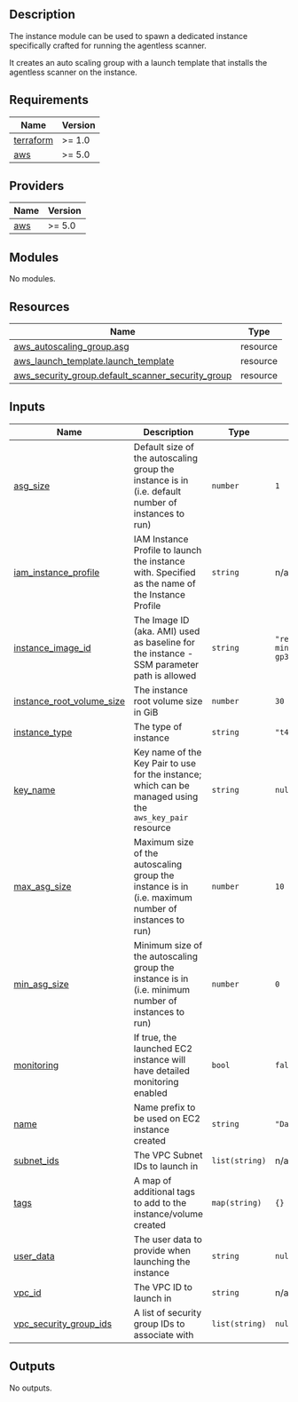 ## Description

The instance module can be used to spawn a dedicated instance specifically crafted for running the agentless scanner.

It creates an auto scaling group with a launch template that installs the agentless scanner on the instance.

<!-- BEGIN_TF_DOCS -->
## Requirements

| Name | Version |
|------|---------|
| <a name="requirement_terraform"></a> [terraform](#requirement\_terraform) | >= 1.0 |
| <a name="requirement_aws"></a> [aws](#requirement\_aws) | >= 5.0 |

## Providers

| Name | Version |
|------|---------|
| <a name="provider_aws"></a> [aws](#provider\_aws) | >= 5.0 |

## Modules

No modules.

## Resources

| Name | Type |
|------|------|
| [aws_autoscaling_group.asg](https://registry.terraform.io/providers/hashicorp/aws/latest/docs/resources/autoscaling_group) | resource |
| [aws_launch_template.launch_template](https://registry.terraform.io/providers/hashicorp/aws/latest/docs/resources/launch_template) | resource |
| [aws_security_group.default_scanner_security_group](https://registry.terraform.io/providers/hashicorp/aws/latest/docs/resources/security_group) | resource |

## Inputs

| Name | Description | Type | Default | Required |
|------|-------------|------|---------|:--------:|
| <a name="input_asg_size"></a> [asg\_size](#input\_asg\_size) | Default size of the autoscaling group the instance is in (i.e. default number of instances to run) | `number` | `1` | no |
| <a name="input_iam_instance_profile"></a> [iam\_instance\_profile](#input\_iam\_instance\_profile) | IAM Instance Profile to launch the instance with. Specified as the name of the Instance Profile | `string` | n/a | yes |
| <a name="input_instance_image_id"></a> [instance\_image\_id](#input\_instance\_image\_id) | The Image ID (aka. AMI) used as baseline for the instance - SSM parameter path is allowed | `string` | `"resolve:ssm:/aws/service/canonical/ubuntu/server-minimal/24.04/stable/current/arm64/hvm/ebs-gp3/ami-id"` | no |
| <a name="input_instance_root_volume_size"></a> [instance\_root\_volume\_size](#input\_instance\_root\_volume\_size) | The instance root volume size in GiB | `number` | `30` | no |
| <a name="input_instance_type"></a> [instance\_type](#input\_instance\_type) | The type of instance | `string` | `"t4g.large"` | no |
| <a name="input_key_name"></a> [key\_name](#input\_key\_name) | Key name of the Key Pair to use for the instance; which can be managed using the `aws_key_pair` resource | `string` | `null` | no |
| <a name="input_max_asg_size"></a> [max\_asg\_size](#input\_max\_asg\_size) | Maximum size of the autoscaling group the instance is in (i.e. maximum number of instances to run) | `number` | `10` | no |
| <a name="input_min_asg_size"></a> [min\_asg\_size](#input\_min\_asg\_size) | Minimum size of the autoscaling group the instance is in (i.e. minimum number of instances to run) | `number` | `0` | no |
| <a name="input_monitoring"></a> [monitoring](#input\_monitoring) | If true, the launched EC2 instance will have detailed monitoring enabled | `bool` | `false` | no |
| <a name="input_name"></a> [name](#input\_name) | Name prefix to be used on EC2 instance created | `string` | `"DatadogAgentlessScanner"` | no |
| <a name="input_subnet_ids"></a> [subnet\_ids](#input\_subnet\_ids) | The VPC Subnet IDs to launch in | `list(string)` | n/a | yes |
| <a name="input_tags"></a> [tags](#input\_tags) | A map of additional tags to add to the instance/volume created | `map(string)` | `{}` | no |
| <a name="input_user_data"></a> [user\_data](#input\_user\_data) | The user data to provide when launching the instance | `string` | `null` | no |
| <a name="input_vpc_id"></a> [vpc\_id](#input\_vpc\_id) | The VPC ID to launch in | `string` | n/a | yes |
| <a name="input_vpc_security_group_ids"></a> [vpc\_security\_group\_ids](#input\_vpc\_security\_group\_ids) | A list of security group IDs to associate with | `list(string)` | `null` | no |

## Outputs

No outputs.
<!-- END_TF_DOCS -->
